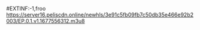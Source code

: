 #EXTINF:-1,froo
https://server16.peliscdn.online/newhls/3e91c5fb09fb7c50db35e466e92b2003/EP.0.1.v1.1677556312.m3u8
